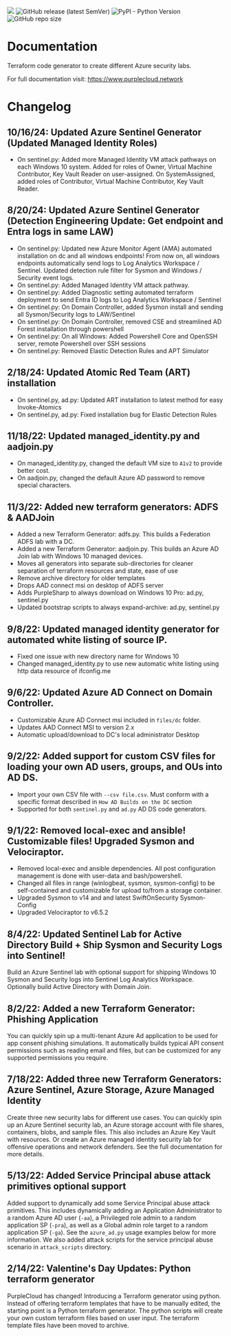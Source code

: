 ![](https://badgen.net/badge/icon/azure?icon=azure&label=platform) ![GitHub release (latest SemVer)](https://img.shields.io/github/v/release/iknowjason/PurpleCloud) ![PyPI - Python Version](https://img.shields.io/pypi/pyversions/faker) ![GitHub repo size](https://img.shields.io/github/repo-size/iknowjason/PurpleCloud)

# Documentation
Terraform code generator to create different Azure security labs.

For full documentation visit:  https://www.purplecloud.network

# Changelog
## 10/16/24:  Updated Azure Sentinel Generator (Updated Managed Identity Roles)
- On sentinel.py: Added more Managed Identity VM attack pathways on each Windows 10 system.  Added for roles of Owner, Virtual Machine Contributor, Key Vault Reader on user-assigned.  On SystemAssigned, added roles of Contributor, Virtual Machine Contributor, Key Vault Reader. 

## 8/20/24:  Updated Azure Sentinel Generator (Detection Engineering Update:  Get endpoint and Entra logs in same LAW)
- On sentinel.py: Updated new Azure Monitor Agent (AMA) automated installation on dc and all windows endpoints!  From now on, all windows endpoints automatically send logs to Log Analytics Workspace / Sentinel.  Updated detection rule filter for Sysmon and Windows / Security event logs.
- On sentinel.py: Added Managed Identity VM attack pathway. 
- On sentinel.py: Added Diagnostic setting automated terraform deployment to send Entra ID logs to Log Analytics Workspace / Sentinel 
- On sentinel.py: On Domain Controller, added Sysmon install and sending all Sysmon/Security logs to LAW/Sentinel 
- On sentinel.py: On Domain Controller, removed CSE and streamlined AD Forest installation through powershell 
- On sentinel.py: On all Windows:  Added Powershell Core and OpenSSH server, remote Powershell over SSH sessions 
- On sentinel.py: Removed Elastic Detection Rules and APT Simulator 

## 2/18/24:  Updated Atomic Red Team (ART) installation 
- On sentinel.py, ad.py:  Updated ART installation to latest method for easy Invoke-Atomics
- On sentinel.py, ad.py:  Fixed installation bug for Elastic Detection Rules

## 11/18/22:  Updated managed_identity.py and aadjoin.py
- On managed_identity.py, changed the default VM size to ```A1v2``` to provide better cost.
- On aadjoin.py, changed the default Azure AD password to remove special characters.

## 11/3/22:  Added new terraform generators:  ADFS & AADJoin
- Added a new Terraform Generator:  adfs.py.  This builds a Federation ADFS lab with a DC.
- Added a new Terraform Generator:  aadjoin.py.  This builds an Azure AD Join lab with Windows 10 managed devices.
- Moves all generators into separate sub-directories for cleaner separation of terraform resources and state, ease of use
- Remove archive directory for older templates
- Drops AAD connect msi on desktop of ADFS server
- Adds PurpleSharp to always download on Windows 10 Pro: ad.py, sentinel.py
- Updated bootstrap scripts to always expand-archive: ad.py, sentinel.py

## 9/8/22:  Updated managed identity generator for automated white listing of source IP.
- Fixed one issue with new directory name for Windows 10
- Changed managed_identity.py to use new automatic white listing using http data resource of ifconfig.me

## 9/6/22:  Updated Azure AD Connect on Domain Controller.
- Customizable Azure AD Connect msi included in ```files/dc``` folder.
- Updates AAD Connect MSI to version 2.x
- Automatic upload/download to DC's local administrator Desktop

## 9/2/22:  Added support for custom CSV files for loading your own AD users, groups, and OUs into AD DS.
- Import your own CSV file with ```--csv file.csv```.  Must conform with a specific format described in ```How AD Builds on the DC``` section
- Supported for both ```sentinel.py``` and ```ad.py``` AD DS code generators.

## 9/1/22:  Removed local-exec and ansible! Customizable files!  Upgraded Sysmon and Velociraptor.
- Removed local-exec and ansible dependencies.  All post configuration management is done with user-data and bash/powershell.
- Changed all files in range (winlogbeat, sysmon, sysmon-config) to be self-contained and customizable for upload to/from a storage container.
- Upgraded Sysmon to v14 and and latest SwiftOnSecurity Sysmon-Config
- Upgraded Velociraptor to v6.5.2

## 8/4/22:  Updated Sentinel Lab for Active Directory Build + Ship Sysmon and Security Logs into Sentinel! 
Build an Azure Sentinel lab with optional support for shipping Windows 10 Sysmon and Security logs into Sentinel Log Analytics Workspace.  Optionally build Active Directory with Domain Join.

## 8/2/22:  Added a new Terraform Generator:  Phishing Application
You can quickly spin up a multi-tenant Azure Ad application to be used for app consent phishing simulations.  It automatically builds typical API consent permissions such as reading email and files, but can be customized for any supported permissions you require.

## 7/18/22:  Added three new Terraform Generators:  Azure Sentinel, Azure Storage, Azure Managed Identity
Create three new security labs for different use cases.  You can quickly spin up an Azure Sentinel security lab, an Azure storage account with file shares, containers, blobs, and sample files.  This also includes an Azure Key Vault with resources.  Or create an Azure managed identity security lab for offensive operations and network defenders.  See the full documentation for more details.

## 5/13/22:  Added Service Principal abuse attack primitives optional support
Added support to dynamically add some Service Principal abuse attack primitives.  This includes dynamically adding an Application Administrator to a random Azure AD user (```-aa```), a Privileged role admin to a random application SP (```-pra```), as well as a Global admin role target to a random application SP (```-ga```).  See the ```azure_ad.py``` usage examples below for more information.  We also added attack scripts for the service principal abuse scenario in ```attack_scripts``` directory.

## 2/14/22:  Valentine's Day Updates:  Python terraform generator
PurpleCloud has changed!  Introducing a Terraform generator using python.  Instead of offering terraform templates that have to be manually edited, the starting point is a Python terraform generator.  The python scripts will create your own custom terraform files based on user input.  The terraform template files have been moved to archive.


